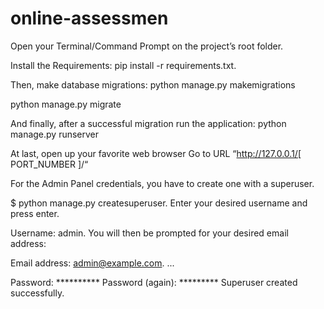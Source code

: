 # online-assessmen

Open your Terminal/Command Prompt on the project’s root folder.

Install the Requirements: pip install -r requirements.txt.

Then, make database migrations: python manage.py makemigrations

python manage.py migrate

And finally, after a successful migration run the application: python manage.py runserver

At last, open up your favorite web browser
Go to URL “http://127.0.0.1/[ PORT_NUMBER ]/“

For the Admin Panel credentials, you have to create one with a superuser.

$ python manage.py createsuperuser. Enter your desired username and press enter.

Username: admin. You will then be prompted for your desired email address:

Email address: admin@example.com. ...

Password: ********** Password (again): ********* Superuser created successfully.
